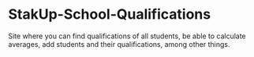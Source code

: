 # StakUp-School-Qualifications
Site where you can find qualifications of all students, be able to calculate averages, add students and their qualifications, among other things.
